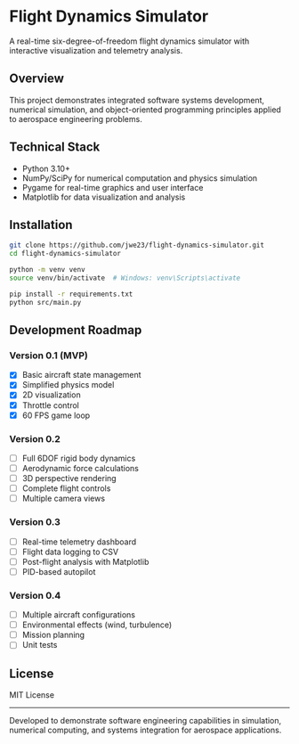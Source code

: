 # Flight Dynamics Simulator

A real-time six-degree-of-freedom flight dynamics simulator with interactive visualization and telemetry analysis.

## Overview

This project demonstrates integrated software systems development, numerical simulation, and object-oriented programming principles applied to aerospace engineering problems.

## Technical Stack

- Python 3.10+
- NumPy/SciPy for numerical computation and physics simulation
- Pygame for real-time graphics and user interface
- Matplotlib for data visualization and analysis

## Installation
```bash
git clone https://github.com/jwe23/flight-dynamics-simulator.git
cd flight-dynamics-simulator

python -m venv venv
source venv/bin/activate  # Windows: venv\Scripts\activate

pip install -r requirements.txt
python src/main.py
```

## Development Roadmap

### Version 0.1 (MVP)
- [X] Basic aircraft state management
- [X] Simplified physics model
- [X] 2D visualization
- [X] Throttle control
- [X] 60 FPS game loop

### Version 0.2
- [ ] Full 6DOF rigid body dynamics
- [ ] Aerodynamic force calculations
- [ ] 3D perspective rendering
- [ ] Complete flight controls
- [ ] Multiple camera views

### Version 0.3
- [ ] Real-time telemetry dashboard
- [ ] Flight data logging to CSV
- [ ] Post-flight analysis with Matplotlib
- [ ] PID-based autopilot

### Version 0.4
- [ ] Multiple aircraft configurations
- [ ] Environmental effects (wind, turbulence)
- [ ] Mission planning
- [ ] Unit tests

## License

MIT License

---

Developed to demonstrate software engineering capabilities in simulation, numerical computing, and systems integration for aerospace applications.
